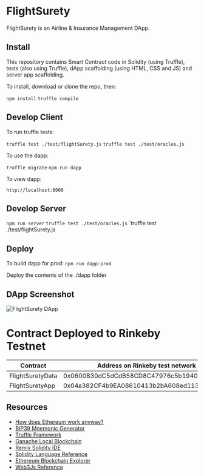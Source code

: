 # FlightSurety

FlightSurety is an Airline & Insurance Management DApp.

## Install

This repository contains Smart Contract code in Solidity (using Truffle), tests (also using Truffle), dApp scaffolding (using HTML, CSS and JS) and server app scaffolding.

To install, download or clone the repo, then:

`npm install`
`truffle compile`

## Develop Client

To run truffle tests:

`truffle test ./test/flightSurety.js`
`truffle test ./test/oracles.js`

To use the dapp:

`truffle migrate`
`npm run dapp`

To view dapp:

`http://localhost:8000`

## Develop Server

`npm run server`
`truffle test ./test/oracles.js`
`truffle test ./test/flightSurety.js

## Deploy

To build dapp for prod:
`npm run dapp:prod`

Deploy the contents of the ./dapp folder

## DApp Screenshot

![FlightSurety DApp](https://i.imgur.com/a7JHfSl.png)

# Contract Deployed to Rinkeby Testnet

| Contract             | Address on Rinkeby test network                                    | 
|----------------------|--------------------------------------------------------------------|
| FlightSuretyData     | 0x0600B30dC5dCdB58CD8C47976c5b19409eDD88BA                         |
| FlightSuretyApp      | 0x04a382CF4b9EA08610413b2bA608ed11312DafBc                         |


## Resources

* [How does Ethereum work anyway?](https://medium.com/@preethikasireddy/how-does-ethereum-work-anyway-22d1df506369)
* [BIP39 Mnemonic Generator](https://iancoleman.io/bip39/)
* [Truffle Framework](http://truffleframework.com/)
* [Ganache Local Blockchain](http://truffleframework.com/ganache/)
* [Remix Solidity IDE](https://remix.ethereum.org/)
* [Solidity Language Reference](http://solidity.readthedocs.io/en/v0.4.24/)
* [Ethereum Blockchain Explorer](https://etherscan.io/)
* [Web3Js Reference](https://github.com/ethereum/wiki/wiki/JavaScript-API)
